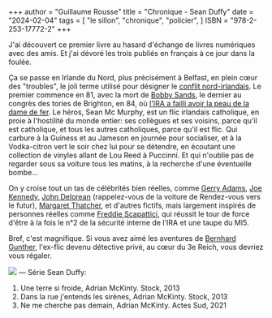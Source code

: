 +++
author = "Guillaume Rousse"
title = "Chronique - Sean Duffy"
date = "2024-02-04"
tags = [
    "le sillon", "chronique", "policier",
]
ISBN = "978-2-253-17772-2"
+++


J'ai découvert ce premier livre au hasard d'échange de livres
numériques avec des amis. Et j'ai dévoré les trois publiés en français à ce
jour dans la foulée.

Ça se passe en Irlande du Nord, plus précisément à Belfast, en plein cœur des
"troubles", le joli terme utilisé pour désigner le [conflit
nord-irlandais](https://fr.wikipedia.org/wiki/Conflit_nord-irlandais). Le
premier commence en 81, avec la mort de [Bobby
Sands](https://fr.wikipedia.org/wiki/Bobby_Sands), le dernier au congrès des
tories de Brighton, en 84, où [l'IRA a failli avoir la peau de la dame de
fer](https://fr.wikipedia.org/wiki/Attentat_de_Brighton). Le héros, Sean Mc
Murphy, est un flic irlandais catholique, en proie à l'hostilité du monde
entier: ses collègues et ses voisins, parce qu'il est catholique, et tous les
autres catholiques, parce qu'il est flic. Qui carbure à la Guiness et au
Jameson en journée pour socialiser, et à la Vodka-citron vert le soir chez lui
pour se détendre, en écoutant une collection de vinyles allant de Lou Reed à
Puccinni. Et qui n'oublie pas de regarder sous sa voiture tous les matins, à la
recherche d'une éventuelle bombe...

On y croise tout un tas de célébrités bien réelles, comme [Gerry
Adams](https://fr.wikipedia.org/wiki/Gerry_Adams), [Joe
Kennedy](https://fr.wikipedia.org/wiki/Joseph_P._Kennedy_III), [John
Delorean](https://fr.wikipedia.org/wiki/John_DeLorean) (rappelez-vous de la
voiture de Rendez-vous vers le futur), [Margaret
Thatcher](https://fr.wikipedia.org/wiki/Margaret_Thatcher), et d'autres
fictifs, mais largement inspirés de personnes réelles comme [Freddie
Scapattici](https://en.wikipedia.org/wiki/Freddie_Scappaticci), qui réussit le
tour de force d'être à la fois le n°2 de la sécurité interne de l'IRA et une
taupe du MI5.

Bref, c'est magnifique. Si vous avez aimé les aventures de [Bernhard
Gunther](https://fr.wikipedia.org/wiki/Bernhard_Gunther), l'ex-flic devenu
détective privé, au cœur du 3e Reich, vous devriez vous régaler.

![](/images/une_terre_si_froide.jpeg)
—
Série Sean Duffy:
1. Une terre si froide, Adrian McKinty. Stock, 2013
2. Dans la rue j'entends les sirènes, Adrian McKinty. Stock, 2013
3. Ne me cherche pas demain, Adrian McKinty. Actes Sud, 2021
